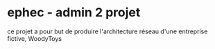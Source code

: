 # ephec - admin 2 projet
ce projet a pour but de produire l'architecture réseau d'une entreprise fictive, WoodyToys
